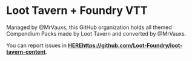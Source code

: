 # Loot Tavern + Foundry VTT
Managed by @MrVauxs, this GitHub organization holds all themed Compendium Packs made by Loot Tavern and converted by @MrVauxs.

You can report issues in **[HERE](https://github.com/Loot-Foundry/loot-tavern-content)https://github.com/Loot-Foundry/loot-tavern-content**.

